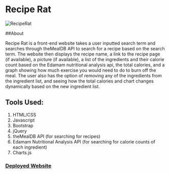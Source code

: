 # Recipe Rat

![RecipeRat](https://user-images.githubusercontent.com/59591116/79002572-5bed5980-7b16-11ea-8f41-229d8a78b749.gif)

##About

Recipe Rat is a front-end website takes a user inputted search term and searches through theMealDB API to search for a recipe based on the search term. The website then displays the recipe name, a link to the recipe page (if available), a picture (if available), a list of the ingredients and their calorie count based on the Edamam nutritional analysis api, the total calories, and a graph showing how much exercise you would need to do to burn off the meal. The user also has the option of removing any of the ingredients from the ingredient list, and seeing how the total calories and chart changes dynamically based on the new ingredient list.

## Tools Used:
1. HTML/CSS
2. Javascript
3. Bootstrap 
4. jQuery 
5. theMealDB API (for searching for recipes) 
6. Edamam Nutritional Analysis API (for searching for calorie counts of each ingredient)
7. Charts.js

<h3><a href="https://deloabra.github.io/project-1/">Deployed Website</a></h3>
